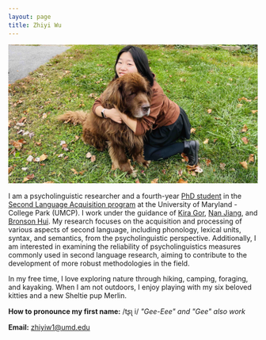 ```yaml
---
layout: page
title: Zhiyi Wu
---
```


![my photo](Bruno.jpg)

I am a psycholinguistic researcher and a fourth-year [PhD student](https://arhusynergy.umd.edu/graduate-research/VoicesBlog#Secrets) in the [Second Language Acquisition program](https://sllc.umd.edu/directory/zhiyi-jenny-wu) at the University of Maryland - College Park (UMCP). I work under the guidance of [Kira Gor](https://sllc.umd.edu/directory/kira-gor), [Nan Jiang](https://sllc.umd.edu/directory/nan-jiang), and [Bronson Hui](https://bronson-hui.github.io/index.html). My research focuses on the acquisition and processing of various aspects of second language, including phonology, lexical units, syntax, and semantics, from the psycholinguistic perspective. Additionally, I am interested in examining the reliability of psycholinguistics measures commonly used in second language research, aiming to contribute to the development of more robust methodologies in the field.

In my free time, I love exploring nature through hiking, camping, foraging, and kayaking. When I am not outdoors, I enjoy playing with my six beloved kitties and a new Sheltie pup Merlin.

**How to pronounce my first name:** 
/tʂʅ i/ 
_"Gee-Eee" and "Gee" also work_

**Email:** zhiyiw1@umd.edu
